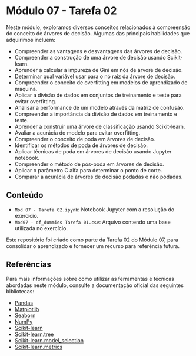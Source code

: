 # Módulo 07 - Tarefa 02

Neste módulo, exploramos diversos conceitos relacionados à compreensão do conceito de árvores de decisão. Algumas das principais habilidades que adquirimos incluem:
- Compreender as vantagens e desvantagens das árvores de decisão.
- Compreender a construção de uma árvore de decisão usando Scikit-learn.
- Aprender a calcular a impureza de Gini em nós de árvore de decisão.
- Determinar qual variável usar para o nó raiz da árvore de decisão.
- Compreender o conceito de overfitting em modelos de aprendizado de máquina.
- Aplicar a divisão de dados em conjuntos de treinamento e teste para evitar overfitting.
- Analisar a performance de um modelo através da matriz de confusão.
- Compreender a importância da divisão de dados em treinamento e teste.
- Aprender a construir uma árvore de classificação usando Scikit-learn.
- Avaliar a acurácia do modelo para evitar overfitting.
- Compreender o conceito de poda em árvores de decisão.
- Identificar os métodos de poda de árvores de decisão.
- Aplicar técnicas de poda em árvores de decisão usando Jupyter notebook.
- Compreender o método de pós-poda em árvores de decisão.
- Aplicar o parâmetro C alfa para determinar o ponto de corte.
- Comparar a acurácia de árvores de decisão podadas e não podadas.

## Conteúdo

- `Mod 07 - Tarefa 02.ipynb`: Notebook Jupyter com a resolução do exercício.
- `Mod07 - df_dummies Tarefa 01.csv`: Arquivo contendo uma base utilizada no exercício.

Este repositório foi criado como parte da Tarefa 02 do Módulo 07, para consolidar o aprendizado e fornecer um recurso para referência futura.

## Referências

Para mais informações sobre como utilizar as ferramentas e técnicas abordadas neste módulo, consulte a documentação oficial das seguintes bibliotecas:

- [Pandas](https://pandas.pydata.org/docs/)
- [Matplotlib](https://matplotlib.org/stable/contents.html)
- [Seaborn](https://seaborn.pydata.org/tutorial.html)
- [NumPy](https://numpy.org/doc/)
- [Scikit-learn](https://scikit-learn.org/stable/)
- [Scikit-learn.tree](https://scikit-learn.org/stable/modules/classes.html#module-sklearn.tree)
- [Scikit-learn.model_selection](https://scikit-learn.org/stable/modules/classes.html#module-sklearn.model_selection)
- [Scikit-learn.metrics](https://scikit-learn.org/stable/modules/classes.html#module-sklearn.metrics)

